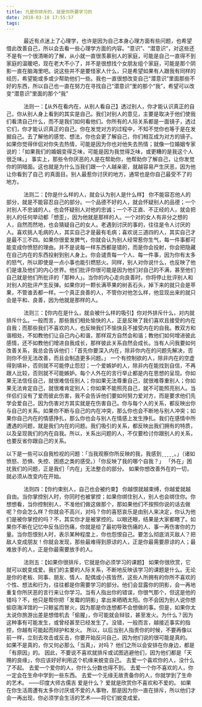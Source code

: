 ```yaml
---
title: 凡是你排斥的，就是你所要学习的
date: 2018-03-18 17:55:57
tags:
---
```


   
&emsp;&emsp;&emsp; 最近有点迷上了心理学，也许是因为自己本身心理方面有些问题，也希望借此改善自己，所以会去看一些心理学方面的内容。“意识”、“潜意识”，对这些还不是有一个很清晰的了解，从小就一直很羡慕别人的家庭，可能是自己一直得不到家庭的温暖吧，现在老大不小了，并不是很想找个女朋友组个家庭，可能是那个阴影一直在脑海里吧。说这些并不是要怪家人什么，只是希望如果有人跟我有同样的经历，希望能或多或少帮助他们一些。我也一直很想改变自己“潜意识”里面那些不好的东西，所以自己也一直在努力在寻找自己“潜意识”里的那个“我”，希望可以改变“潜意识”里面的那个“我”



&emsp;&emsp;&emsp; 法则一：【从外在看内在，从别人看自己】透过别人，你才能认识真正的自己，你从别人身上看到的其实是自己。我们对别人的意见，主要是取决于他们使我们看清自己什么，而不是我们如何看他们。你所有的人际关系都是一面镜子，透过它们，你才能认识真正的自己。你在发觉对方的过程中，不知不觉你也等于是在发掘自己。去了解他的感觉、想法，你也会更了解自己，你们相互成为对方的镜子。如果你觉得伴侣对你失去热情，可能是因为你也对他失去热情；就像一位婚姻专家说的：「如果我们的婚姻变得乏味，可能是因为我觉得乏味，或更糟的是我这个人很乏味。」 事实上，那些令你厌恶的人是在帮助你，他帮助你了解自己，让你发觉你的阴暗面。这也就是为什么当我们跟一个人越亲密，就越容易产生厌恶，因为他让你看到了自己 的真面目。别人最惹你讨厌的地方，通常也是你自己最受不了的地方。



&emsp;&emsp;&emsp; 法则二：【你是什么样的人，就会认为别人是什么样】 你不能容忍他人的部分，就是不能容忍自己的部分。一个品德不好的人，就会怀疑别人的品德；一个对别人不忠诚的人，也会怀疑别人对他的忠诚；一个不正直、不正经的人，就会把别人的任何举动都「想歪」，因为他就是那样的人。一个对的女人有非分之想的人，自然而然地，也会猜疑自己的女人。老遇到讨厌的事的，往往是令人讨厌的人。喜欢挑人毛病的人，其实自己才是最有毛病；喜欢说三道四的人，其实自己才是最不三不四。如果你很爱发脾气，你就会认为别人经常惹你生气，每一件事都可能变成你愤怒的理由。并不是说每一样东西都是错的，而是你会投射，你会把隐藏在自己内在的东西投射到别人身上。你会谴责每一个人、每一件事，因为你有太多的怒气，所以即使是一点小事也能引燃怒火。同样，别人对你说什么，也反映了他们是谁及他们的内心世界。他们批评你很可能是因为他们对自己的不满，甚至他们自己就是他们所批评的「那种人」。当你的内心走向良善时，你将停止批评别人和对别人的批评产生反弹。如果你对一颗长满苹果的树丢石头，掉下来的就只会是苹果，不管谁丢都一样。一个真正良善的人，不管你对他怎么样，他显现出来的就只会是平和、良善，因为他就是那样的人。



&emsp;&emsp;&emsp; 法则三：【你内在是什么，就会被什么样的吸引】你对外排斥什么，对内就排斥什么。一般而言，那些我们相处愉快的人，正是反映了我们喜欢且接受的内在自我；而那些我们不喜欢的人，也反映我们不愉快且不接受内在的自我。教双方和谐相处，不如教他们让自己内心和谐，那样双方自然会和谐；教他们如何增进彼此感情，还不如教他们增进自我成长，那样彼此关系自然会成长。当有人问我要如何改善关系，我总会告诉他们：「首先你要深入内在，除非你内在的问题先解决，否则你不但无法改善，而且会制造更多问题。」 一个有控制欲的人，除非内在的空虚得到填补，否则就不可能停止怨怼；一个爱嫉妒的人，除非内在能找到自信，不再跟人比较，否则就不可能嫉妒。每个人外在的言行举止都是内在思想的呈现。你如果无法信任自己，就很难信任别人；你如果无法尊重自己，就很难尊重别人；你如果无法肯定自己，就很难肯定别人；你如果不能照亮自己，就不可能照亮别人。当伴侣们没有了爱而彼此伤害，我不会告诉他们要如何努力爱对方，而是要求他们先学会爱自己，因为伤害对方其实就是在伤害自己。你与每个人的关系，都反映出你与自己的关系。如果你不断与自己的内在冲突，那么你也会不断地与别人冲突；如果你自己内在的情感挣扎，那么你也会与别人在情感上发生挣扎。我们在感情中所遭遇的问题，就是我们内在的问题。我们吸引的关系，都反映出我们拥有的特质，以及呈现我们的内在自我。所以，关系出问题的人，不仅要检讨你跟别人的关系，也要反省你跟自己的关系。

以下是一些可以自我检视的问题：「当我观察你所反映的我，我感到ˍˍˍˍˍ。」（诸如愤怒、恐惧、失控、困惑之类的感受。）「你反映了我的哪个自我？」 「外在」困扰我们的问题，正是我们「内在」无法整合的部分。 如果你想改善外在的一切，就必须从改变内在开始。 



&emsp;&emsp;&emsp; 法则四：【你约束别人，自己也会被约束】 你越恨就越束缚，你越爱就越自由。当你掌控别人时，你同时也被掌控；如果你绑住别人，别人也会绑住你。你想想看，当你控制别人，不准他们做这做那个，那如果他们不按照你说的话去做呢？你会怎么样？你就会不高兴，对吗？你的喜怒哀乐是由别人来决定，你认为他们是被你掌控的吗？不，其实你才是被掌控的。以眼还眼，结果是大家都瞎了。如果你不断在记忆中反刍旧伤痛，你就是给了最初导致伤痛的人、事一再伤害你的力量。当你怨恨别人时，表示某种程度上，你也怨恨自己。要怎么彻底消灭敌人？把敌人变成朋友！你就会发现，那些最难得到原谅的人，正是你最需要原谅的人；最难放手的人，正是你最需要放手的人。


&emsp;&emsp;&emsp; 法则五：【如果你很排斥，它就是你必须学习的课题】 如果你很欣赏，它就可以蜕变成爱。我们的主要的人际关系，不断地反映该学习的课题是什么。无论是你的老板、同事、朋友、情人、配偶或小孩皆然，这些人所拥有的你所不喜欢的个性、想法和行为，往往都是你需要学习的部分。他们会显露你的阴影，会一再地重复你所厌恶的言行来让你学习。当有人指出你的错误，你很气那个，但这是他的错吗？不，他只是帮你把「发霉的阴影」拿出来晒晒太阳。你不会因为别人说你想偷窃海洋馆的一只鲸鲨而冒火，因为那是你连想都不会想做的事。但是，如果你太太说你旅游出差是想借机去「偷腥」，你可能就会辩驳，甚至发火。为什么？因为这种事有可能发生，或曾经甚至已经发生了。没错，一般而言，越接近事实的指控，你越有可能起而辩护和发火。 所以，以后当别人指责你的时候，不要再像以前一样，立刻去攻击或反击，你要开始反问自己，因为他们说的很可能是真的。 如果不是真的，你又何必那么「当真」，对吗？ 他们之所以会安排在你身边，都是「有原因」的。 因此，不要说不喜欢就排斥或试图逃避他们，因为他们都是「天赐的良缘」，你应该好好利用这个机缘来蜕变自己。 去爱一个喜欢你的人，没什么了不起。 去爱一个爱你的人，你什么分数也得不到。 去爱一个你不喜欢的人，你一定会在生命中学到一些东西。 去爱一个无缘无故责备你的人，你就学到了生命的艺术。 ——印度大师古儒吉 爱是什么？ 爱就是欣赏你不喜欢和不爱的。 如果在你生活周遭有太多你讨厌或不爱的人事物，那是因为你一直在排斥，所以他们才会一再出现，你必须学会​​生活的艺术——将它们蜕变成爱。